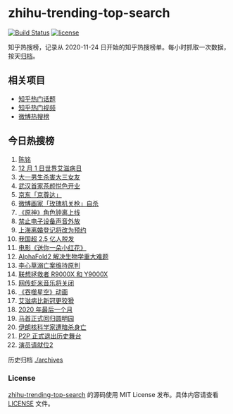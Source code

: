 # zhihu-trending-top-search

[![Build Status](https://github.com/justjavac/zhihu-trending-top-search/workflows/ci/badge.svg?branch=main)](https://github.com/justjavac/zhihu-trending-top-search/actions)
[![license](https://img.shields.io/github/license/justjavac/zhihu-trending-top-search)](https://github.com/justjavac/zhihu-trending-top-search/blob/main/LICENSE)

知乎热搜榜，记录从 2020-11-24 日开始的知乎热搜榜单。每小时抓取一次数据，按天[归档](./archives)。

## 相关项目

- [知乎热门话题](https://github.com/justjavac/zhihu-trending-hot-questions)
- [知乎热门视频](https://github.com/justjavac/zhihu-trending-hot-video)
- [微博热搜榜](https://github.com/justjavac/weibo-trending-hot-search)

## 今日热搜榜

<!-- BEGIN -->
<!-- 最后更新时间 Tue Dec 01 2020 18:04:29 GMT+0800 (CST) -->
1. [陈铭](https://www.zhihu.com/search?q=陈铭)
1. [12 月 1 日世界艾滋病日](https://www.zhihu.com/search?q=艾滋病)
1. [大一男生杀害大三女友](https://www.zhihu.com/search?q=锦江学院)
1. [武汉首家茶颜悦色开业](https://www.zhihu.com/search?q=茶颜悦色)
1. [京东「京尊达」](https://www.zhihu.com/search?q=京尊达)
1. [微博画家「玫瑰机关枪」自杀](https://www.zhihu.com/search?q=玫瑰机关枪)
1. [《原神》角色钟离上线](https://www.zhihu.com/search?q=原神钟离)
1. [禁止电子设备声音外放](https://www.zhihu.com/search?q=上海地铁)
1. [上海离婚登记将改为预约](https://www.zhihu.com/search?q=离婚冷静期)
1. [我国超 2.5 亿人脱发](https://www.zhihu.com/search?q=脱发)
1. [电影《送你一朵小红花》](https://www.zhihu.com/search?q=送你一朵小红花)
1. [AlphaFold2 解决生物学重大难题](https://www.zhihu.com/search?q=alphafold2)
1. [李心草溺亡案维持原判](https://www.zhihu.com/search?q=李心草)
1. [联想拯救者 R9000X 和 Y9000X ](https://www.zhihu.com/search?q=r9000x)
1. [网传虾米音乐将关闭](https://www.zhihu.com/search?q=虾米音乐)
1. [《吞噬星空》动画](https://www.zhihu.com/search?q=吞噬星空)
1. [艾滋病比新冠更狡猾](https://www.zhihu.com/search?q=艾滋病)
1. [2020 年最后一个月](https://www.zhihu.com/search?q=十二月)
1. [马首正式回归圆明园](https://www.zhihu.com/search?q=马首)
1. [伊朗核科学家遭暗杀身亡](https://www.zhihu.com/search?q=伊朗核科学家)
1. [P2P 正式退出历史舞台](https://www.zhihu.com/search?q=P2P)
1. [演员请就位2](https://www.zhihu.com/search?q=演员请就位2)
<!-- END -->

历史归档 [./archives](./archives)

### License

[zhihu-trending-top-search](https://github.com/justjavac/zhihu-trending-top-search) 的源码使用 MIT License 发布。具体内容请查看 [LICENSE](./LICENSE) 文件。
